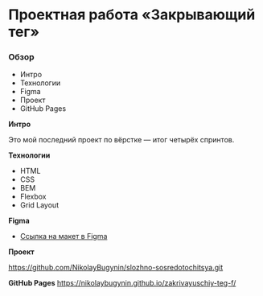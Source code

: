 # Проектная работа «Закрывающий тег»


### Обзор

- Интро
- Технологии
- Figma
- Проект
- GitHub Pages

**Интро**

 Это мой последний проект по вёрстке — итог четырёх спринтов.

**Технологии**

- HTML
- CSS
- BEM
- Flexbox
- Grid Layout

**Figma**

- [Ссылка на макет в Figma](https://www.figma.com/file/JQhPLs2COLIeZtAtlsBS34/%238-%3C%2F%D0%B7%D0%B0%D0%BA%D1%80%D1%8B%D0%B2%D0%B0%D1%8E%D1%89%D0%B8%D0%B9-%D1%82%D0%B5%D0%B3%3E?type=design&node-id=801-11&mode=design&t=nN2FWvJ2ErCvSSMI-0)

**Проект**

https://github.com/NikolayBugynin/slozhno-sosredotochitsya.git

**GitHub Pages**
https://nikolaybugynin.github.io/zakrivayuschiy-teg-f/